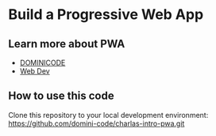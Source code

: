 # Build a Progressive Web App

## Learn more about PWA

- [DOMINICODE](https://www.youtube.com/c/DominiCode)
- [Web Dev](https://web.dev)

## How to use this code

Clone this repository to your local development environment: https://github.com/domini-code/charlas-intro-pwa.git
